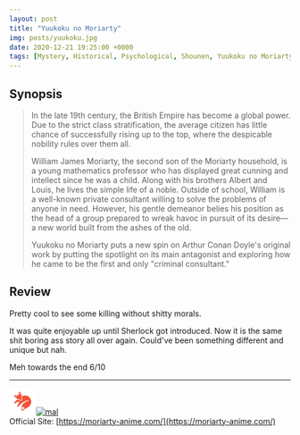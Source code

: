 ```yaml
---
layout: post
title: "Yuukoku no Moriarty"
img: posts/yuukoku.jpg 
date: 2020-12-21 19:25:00 +0000
tags: [Mystery, Historical, Psychological, Shounen, Yuukoku no Moriarty]
---
```


## Synopsis
>In the late 19th century, the British Empire has become a global power. Due to the strict class stratification, the average citizen has little chance of successfully rising up to the top, where the despicable nobility rules over them all.
>
>William James Moriarty, the second son of the Moriarty household, is a young mathematics professor who has displayed great cunning and intellect since he was a child. Along with his brothers Albert and Louis, he lives the simple life of a noble. Outside of school, William is a well-known private consultant willing to solve the problems of anyone in need. However, his gentle demeanor belies his position as the head of a group prepared to wreak havoc in pursuit of its desire—a new world built from the ashes of the old.
>
>Yuukoku no Moriarty puts a new spin on Arthur Conan Doyle's original work by putting the spotlight on its main antagonist and exploring how he came to be the first and only "criminal consultant."

## Review
Pretty cool to see some killing without shitty morals.

It was quite enjoyable up until Sherlock got introduced. Now it is the same shit boring ass story all over again. Could've been something different and unique but nah.
   
Meh towards the end 6/10

---

[![kitsu](..\assets\img\kitsu.png)](https://kitsu.io/anime/yuukoku-no-moriarty)[![mal](..\assets\img\mal.ico)](https://myanimelist.net/anime/40911/Yuukoku_no_Moriarty)  
Official Site: [https://moriarty-anime.com/](https://moriarty-anime.com/)